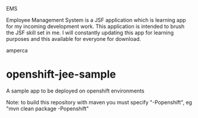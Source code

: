 EMS

Employee Management System is a JSF application which is learning app for my incoming development work. This application is intended to brush the JSF skill set in me. I will constantly updating this app for learning purposes and this available for everyone for download.

amperca <talbhoggs>


openshift-jee-sample
====================

A sample app to be deployed on openshift environments

Note: to build this repository with maven you must specify "-Popenshift", eg "mvn clean package -Popenshift"

